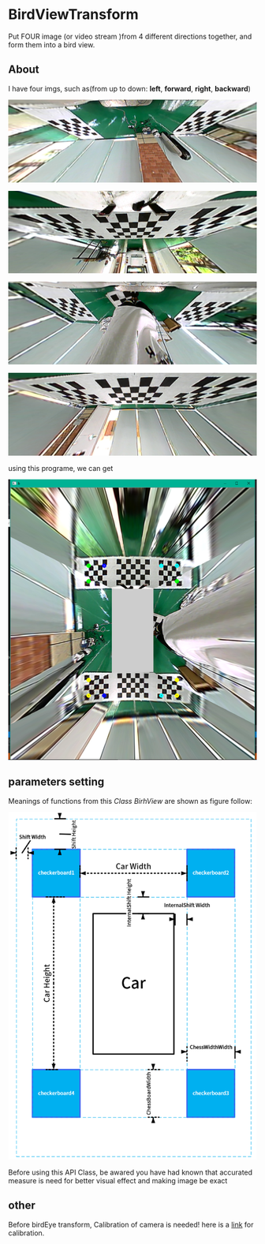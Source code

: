 # BirdViewTransform
Put FOUR image (or video stream )from 4 different directions together, and form them into a bird view. 

## About

I have four imgs, such as(from up to down: **left**, **forward**, **right**, **backward**)

![Left](img/0.png)

![Forward](img/1.png)

![Right](img/2.png)

![Backward](img/3.png)

using this programe, we can get

![after transform](img/ok.png)

## parameters setting
Meanings of functions from this *Class BirhView* are shown as figure follow:

![param setting](img/ParamSetting.png)

Before using this API Class, be awared you have had known that accurated measure is need for better visual effect and making image be exact

## other

Before birdEye transform, Calibration of camera is needed! here is a [link](http://tanzby.cn/2017/08/01/%E5%9F%BA%E4%BA%8EopenCV%E7%9A%84%E7%9B%B8%E6%9C%BA%E6%A0%A1%E6%AD%A3%E7%A8%8B%E5%BA%8F/) for calibration. 

